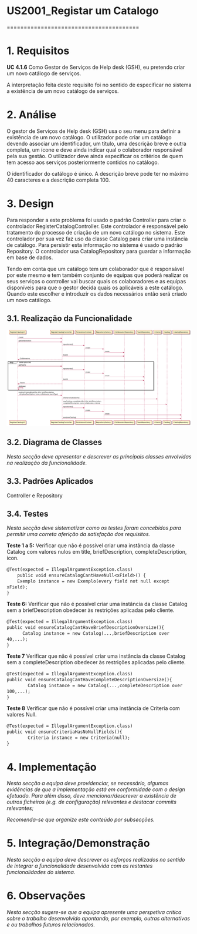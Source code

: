 # US2001_Registar um Catalogo
=======================================

# 1. Requisitos

**UC 4.1.6** Como Gestor de Serviços de Help desk (GSH), eu pretendo criar um novo catálogo de serviços.

A interpretação feita deste requisito foi no sentido de especificar no sistema a existência de um novo catálogo de serviços.

# 2. Análise

O gestor de Serviços de Help desk (GSH) usa o seu menu para definir a existência de um novo catálogo.  O utilizador pode criar um catálogo devendo associar um identificador, um título, uma descrição breve e outra completa, um ícone e deve ainda indicar qual o colaborador responsável pela sua gestão. O utilizador deve ainda especificar os critérios de quem tem acesso aos serviços posteriormente contidos no catálogo.

O identificador do catálogo é único.
A descrição breve pode ter no máximo 40 caracteres e a descrição completa 100.


# 3. Design

Para responder a este problema foi usado o padrão Controller para criar o controlador RegisterCatalogController. Este controlador é responsável pelo tratamento do processo de criação de um novo catálogo no sistema. Este controlador por sua vez faz uso da classe Catalog para criar uma instância de catálogo. Para persistir esta informação no sistema é usado o padrão Repository. O controlador usa CatalogRepository para guardar a informação em base de dados.

Tendo em conta que um catálogo tem um colaborador que é responsável por este mesmo e tem também conjunto de equipas que poderá realizar os seus serviços o controller vai buscar quais os colaboradores e as equipas disponíveis para que o gestor decida quais os aplicáveis a este catálogo. Quando este escolher e introduzir os dados necessários então será criado um novo catálogo.

## 3.1. Realização da Funcionalidade

![UC5 SD](UC5_SD.svg)

## 3.2. Diagrama de Classes

*Nesta secção deve apresentar e descrever as principais classes envolvidas na realização da funcionalidade.*

## 3.3. Padrões Aplicados

Controller e Repository

## 3.4. Testes
*Nesta secção deve sistematizar como os testes foram concebidos para permitir uma correta aferição da satisfação dos requisitos.*

**Teste 1 a 5:** Verificar que não é possível criar uma instância da classe Catalog com valores nulos em title, briefDescription, completeDescription, icon.

	@Test(expected = IllegalArgumentException.class)
		public void ensureCatalogCantHaveNull<xField>() {
		Exemplo instance = new Exemplo(every field not null except xField);
	}

**Teste 6:** Verificar que não é possível criar uma instância da classe Catalog sem a briefDescription obedecer às restrições aplicadas pelo cliente.

	@Test(expected = IllegalArgumentException.class)
	public void ensureCatalogCantHaveBriefDescriptionOversize(){
		  Catalog instance = new Catalog(...,briefDescription over 40,...);
	}

**Teste 7** Verificar que não é possível criar uma instância da classe Catalog sem a completeDescription obedecer às restrições aplicadas pelo cliente.

	@Test(expected = IllegalArgumentException.class)
	public void ensureCatalogCantHaveCompleteDescriptionOversize(){
			Catalog instance = new Catalog(...,completeDescription over 100,...);
	}

**Teste 8** Verificar que não é possível criar uma instância de Criteria com valores Null.

	@Test(expected = IllegalArgumentException.class)
	public void ensureCriteriaHasNoNullFields(){
			Criteria instance = new Criteria(null);
	}


# 4. Implementação

*Nesta secção a equipa deve providenciar, se necessário, algumas evidências de que a implementação está em conformidade com o design efetuado. Para além disso, deve mencionar/descrever a existência de outros ficheiros (e.g. de configuração) relevantes e destacar commits relevantes;*

*Recomenda-se que organize este conteúdo por subsecções.*

# 5. Integração/Demonstração

*Nesta secção a equipa deve descrever os esforços realizados no sentido de integrar a funcionalidade desenvolvida com as restantes funcionalidades do sistema.*

# 6. Observações

*Nesta secção sugere-se que a equipa apresente uma perspetiva critica sobre o trabalho desenvolvido apontando, por exemplo, outras alternativas e ou trabalhos futuros relacionados.*
